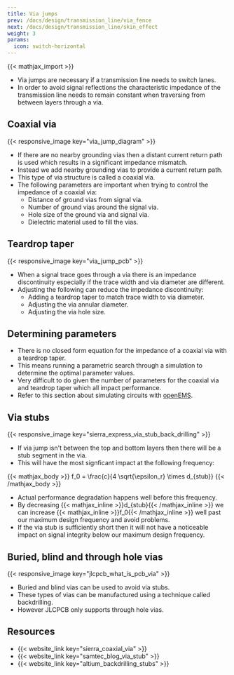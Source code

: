 ```yaml
---
title: Via jumps
prev: /docs/design/transmission_line/via_fence
next: /docs/design/transmission_line/skin_effect
weight: 3
params:
  icon: switch-horizontal
---
```


{{< mathjax_import >}}

- Via jumps are necessary if a transmission line needs to switch lanes. 
- In order to avoid signal reflections the characteristic impedance of the transmission line needs to remain constant when traversing from between layers through a via.

## Coaxial via
{{< responsive_image key="via_jump_diagram" >}}

- If there are no nearby grounding vias then a distant current return path is used which results in a significant impedance mismatch.
- Instead we add nearby grounding vias to provide a current return path.
- This type of via structure is called a coaxial via.
- The following parameters are important when trying to control the impedance of a coaxial via:
    - Distance of ground vias from signal via.
    - Number of ground vias around the signal via.
    - Hole size of the ground via and signal via.
    - Dielectric material used to fill the vias.

## Teardrop taper
{{< responsive_image key="via_jump_pcb" >}}

- When a signal trace goes through a via there is an impedance discontinuity especially if the trace width and via diameter are different.
- Adjusting the following can reduce the impedance discontinuity:
    - Adding a teardrop taper to match trace width to via diameter.
    - Adjusting the via annular diameter.
    - Adjusting the via hole size.

## Determining parameters
- There is no closed form equation for the impedance of a coaxial via with a teardrop taper.
- This means running a parametric search through a simulation to determine the optimal parameter values.
- Very difficult to do given the number of parameters for the coaxial via and teardrop taper which all impact performance.
- Refer to this section about simulating circuits with [openEMS](/docs/design/openEMS).

## Via stubs
{{< responsive_image key="sierra_express_via_stub_back_drilling" >}}

- If via jump isn't between the top and bottom layers then there will be a stub segment in the via.
- This will have the most signficant impact at the following frequency:

{{< mathjax_body >}}
f_0 = \frac{c}{4 \sqrt{\epsilon_r} \times d_{stub}}
{{< /mathjax_body >}}

- Actual performance degradation happens well before this frequency.
- By decreasing {{< mathjax_inline >}}d_{stub}{{< /mathjax_inline >}} we can increase {{< mathjax_inline >}}f_0{{< /mathjax_inline >}} well past our maximum design frequency and avoid problems.
- If the via stub is sufficiently short then it will not have a noticeable impact on signal integrity below our maximum design frequency.

## Buried, blind and through hole vias
{{< responsive_image key="jlcpcb_what_is_pcb_via" >}}

- Buried and blind vias can be used to avoid via stubs.
- These types of vias can be manufactured using a technique called backdrilling.
- However JLCPCB only supports through hole vias.

## Resources
- {{< website_link key="sierra_coaxial_via" >}}
- {{< website_link key="samtec_blog_via_stub" >}}
- {{< website_link key="altium_backdrilling_stubs" >}}
